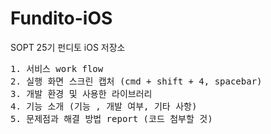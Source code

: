 # Fundito-iOS
SOPT 25기 펀디토 iOS 저장소

<pre>
1. 서비스 work flow
2. 실행 화면 스크린 캡처 (cmd + shift + 4, spacebar)
3. 개발 환경 및 사용한 라이브러리
4. 기능 소개 (기능 , 개발 여부, 기타 사항)
5. 문제점과 해결 방법 report (코드 첨부할 것)
</pre>
